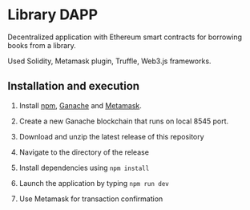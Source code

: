# Library DAPP

Decentralized application with Ethereum smart contracts for borrowing books from a library.

Used Solidity, Metamask plugin, Truffle, Web3.js frameworks.


## Installation and execution

1. Install [npm](https://www.npmjs.com/), [Ganache](https://www.trufflesuite.com/ganache) and [Metamask](https://chrome.google.com/webstore/detail/metamask/nkbihfbeogaeaoehlefnkodbefgpgknn?hl=en).

2. Create a new Ganache blockchain that runs on local 8545 port.

3. Download and unzip the latest release of this repository

4. Navigate to the directory of the release

5. Install dependencies using `npm install`

6. Launch the application by typing `npm run dev`

7. Use Metamask for transaction confirmation